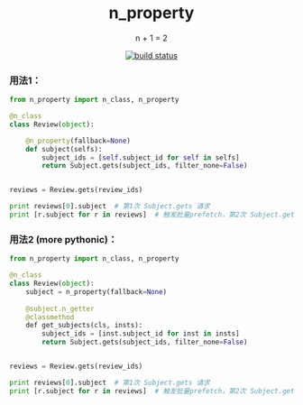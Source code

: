 <h1 align="center">
    n_property
</h1>

<p align="center">
    n + 1 = 2
</p>
<p align="center">
  <a href="https://travis-ci.org/hrmthw/n_property">
    <img src="https://api.travis-ci.org/hrmthw/n_property.svg?branch=master" alt="build status">
  </a>
</p>

### 用法1：

```python
from n_property import n_class, n_property

@n_class
class Review(object):

    @n_property(fallback=None)
    def subject(selfs):
        subject_ids = [self.subject_id for self in selfs]
        return Subject.gets(subject_ids, filter_none=False)


reviews = Review.gets(review_ids)

print reviews[0].subject  # 第1次 Subject.gets 请求
print [r.subject for r in reviews]  # 触发批量prefetch，第2次 Subject.gets 请求
```


### 用法2 (more pythonic)：

```python
from n_property import n_class, n_property

@n_class
class Review(object):
    subject = n_property(fallback=None)
    
    @subject.n_getter
    @classmethod
    def get_subjects(cls, insts):
        subject_ids = [inst.subject_id for inst in insts]
        return Subject.gets(subject_ids, filter_none=False)


reviews = Review.gets(review_ids)

print reviews[0].subject  # 第1次 Subject.gets 请求
print [r.subject for r in reviews]  # 触发批量prefetch，第2次 Subject.gets 请求
```
